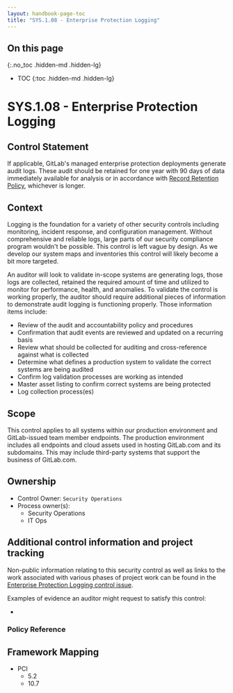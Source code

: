 ```yaml
---
layout: handbook-page-toc
title: "SYS.1.08 - Enterprise Protection Logging"
---
```


## On this page
{:.no_toc .hidden-md .hidden-lg}

- TOC
{:toc .hidden-md .hidden-lg}

#  SYS.1.08 - Enterprise Protection Logging

## Control Statement

If applicable, GitLab's managed enterprise protection deployments generate audit logs. These audit should be retained for one year with 90 days of data immediately available for analysis or in accordance with [Record Retention Policy](/handbook/people-group/code-of-conduct/#record-retention-policy), whichever is longer.

## Context

Logging is the foundation for a variety of other security controls including monitoring, incident response, and configuration management. Without comprehensive and reliable logs, large parts of our security compliance program wouldn't be possible. This control is left vague by design. As we develop our system maps and inventories this control will likely become a bit more targeted.

An auditor will look to validate in-scope systems are generating logs, those logs are collected, retained the required amount of time and utilized to monitor for performance, health, and anomalies. To validate the control is working properly, the auditor should require additional pieces of information to demonstrate audit logging is functioning properly. Those information items include:

* Review of the audit and accountability policy and procedures
* Confirmation that audit events are reviewed and updated on a recurring basis
* Review what should be collected for auditing and cross-reference against what is collected
* Determine what defines a production system to validate the correct systems are being audited
* Confirm log validation processes are working as intended
* Master asset listing to confirm correct systems are being protected
* Log collection process(es) 

## Scope

This control applies to all systems within our production environment and GitLab-issued team member endpoints. The production environment includes all endpoints and cloud assets used in hosting GitLab.com and its subdomains. This may include third-party systems that support the business of GitLab.com.

## Ownership

* Control Owner: `Security Operations`
* Process owner(s):
    * Security Operations
    * IT Ops

## Additional control information and project tracking

Non-public information relating to this security control as well as links to the work associated with various phases of project work can be found in the [Enterprise Protection Logging control issue](https://gitlab.com/gitlab-com/gl-security/compliance/compliance/issues/911).

Examples of evidence an auditor might request to satisfy this control:

* 

### Policy Reference

## Framework Mapping

* PCI
  * 5.2
  * 10.7